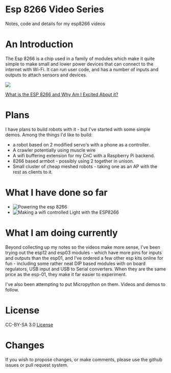 # Esp 8266 Video Series

Notes, code and details for my esp8266 videos

# An Introduction

The Esp 8266 is a chip used in a family of modules which make it quite simple to make small and lower power devices that can connect to the internet with Wi-Fi. It can run user code, and has a number of inputs and outputs to attach sensors and devices.

[![](http://img.youtube.com/vi/bjc2h5gWnMQ/0.jpg)](https://www.youtube.com/watch?v=bjc2h5gWnMQ)

[What is the ESP 8266 and Why Am I Excited About it?](https://www.youtube.com/watch?v=bjc2h5gWnMQ)

# Plans

I have plans to build robots with it - but I've started with some simple demos. 
Among the things I'd like to build:
* a robot based on 2 modified servo's with a phone as a controller.
* A crawler potentially using muscle wire
* A wifi buffering extension for my CnC with a Raspberry Pi backend.
* 8266 based armbot - possibly using 2 together in unison.
* Small cluster of cheap meshed robots - taking one as an AP with the rest as clients to it.

# What I have done so far

* ![Powering the esp 8266](http://orionrobots.co.uk/2015/04/29/powering-the-esp8266)
* ![Making a wifi controlled Light with the ESP8266](http://orionrobots.co.uk/2015/06/10/esp-8266-wifi-led)

# What I am doing currently

Beyond collecting up my notes so the videos make more sense, I've been trying out the esp12 and esp03 modules - which have more pins for inputs and outputs than the esp01, and I've ordered a few other esp kits online for fun - including some rather neat DIP based modules with on board regulators, USB input and USB to Serial converters. When they are the same price as the esp-01, they make it far easier to experiment.

I've also been attempting to put Micropython on them. Videos and demos to follow.

# License

CC-BY-SA 3.0
[License](license.md)

# Changes

If you wish to propose changes, or make comments, please use the github issues or pull request system.

